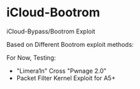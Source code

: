iCloud-Bootrom
==============

iCloud-Bypass/Bootrom Exploit


Based on Different Bootrom exploit methods:

For Now, Testing:

- "Limera1n" Cross "Pwnage 2.0"
- Packet Filter Kernel Exploit for A5+
